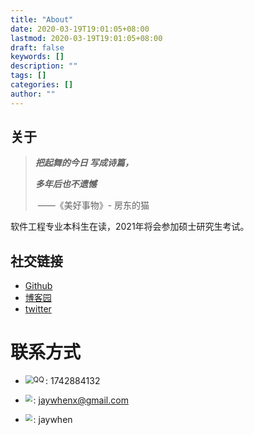 ```yaml
---
title: "About"
date: 2020-03-19T19:01:05+08:00
lastmod: 2020-03-19T19:01:05+08:00
draft: false
keywords: []
description: ""
tags: []
categories: []
author: ""
---
```

## 关于

> ***把起舞的今日 写成诗篇，***
>
> ***多年后也不遗憾***
>
> ​								——《美好事物》- 房东的猫

软件工程专业本科生在读，2021年将会参加硕士研究生考试。

## 社交链接

- [Github](https://github.com/jaywhen)
- [博客园](https://www.cnblogs.com/Jaywhen-xiang/)
- [twitter](https://twitter.com/jaywhen6)

# 联系方式

- <img src="https://img.icons8.com/windows/32/000000/qq.png" alt="QQ" style="zoom: 80%;" align="left" /> : 1742884132



- <img src="https://img.icons8.com/fluent/48/000000/gmail--v1.png" style="zoom:67%;" align="left"/>:  jaywhenx@gmail.com



- <img src="https://img.icons8.com/color/48/000000/weixing.png" style="zoom:67%;" align="left" />: jaywhen

